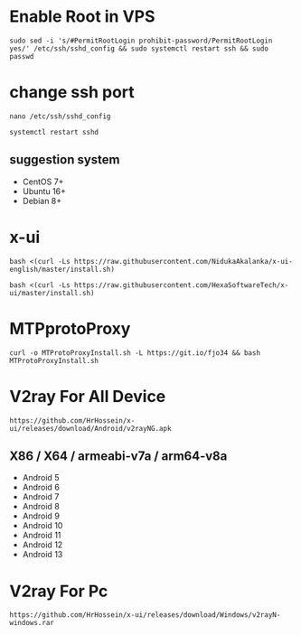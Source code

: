 # Enable Root in VPS
```
sudo sed -i 's/#PermitRootLogin prohibit-password/PermitRootLogin yes/' /etc/ssh/sshd_config && sudo systemctl restart ssh && sudo passwd
```
##

# change ssh port
```
nano /etc/ssh/sshd_config
```
```
systemctl restart sshd
```


## suggestion system

- CentOS 7+
- Ubuntu 16+
- Debian 8+
##


##
# x-ui
```
bash <(curl -Ls https://raw.githubusercontent.com/NidukaAkalanka/x-ui-english/master/install.sh)
```
```
bash <(curl -Ls https://raw.githubusercontent.com/HexaSoftwareTech/x-ui/master/install.sh)
```

# MTPprotoProxy
```
curl -o MTProtoProxyInstall.sh -L https://git.io/fjo34 && bash MTProtoProxyInstall.sh
```

# V2ray For All Device
```
https://github.com/HrHossein/x-ui/releases/download/Android/v2rayNG.apk
```

## X86 / X64 / armeabi-v7a / arm64-v8a

- Android 5
- Android 6
- Android 7
- Android 8
- Android 9
- Android 10
- Android 11
- Android 12
- Android 13

##

# V2ray For Pc
```
https://github.com/HrHossein/x-ui/releases/download/Windows/v2rayN-windows.rar
```



##




##
